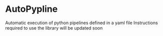 # AutoPypline
Automatic  execution of python pipelines defined in a yaml file 
Instructions required to use the library will be updated soon
